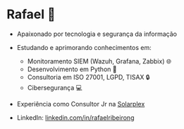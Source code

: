 # Rafael 👋

- Apaixonado por tecnologia e segurança da informação
- Estudando e aprimorando conhecimentos em:
  - Monitoramento SIEM (Wazuh, Grafana, Zabbix) 🌐
  - Desenvolvimento em Python 🐍
  - Consultoria em ISO 27001, LGPD, TISAX 🔒
  - Cibersegurança 💻

- Experiência como Consultor Jr na [Solarplex](https://www.solarplex.com.br/)

- LinkedIn: [linkedin.com/in/rafaelribeirong](https://www.linkedin.com/in/rafaelribeirong)
